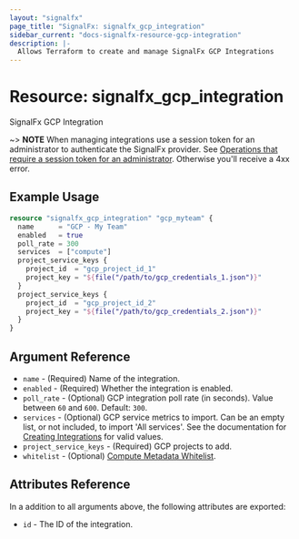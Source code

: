```yaml
---
layout: "signalfx"
page_title: "SignalFx: signalfx_gcp_integration"
sidebar_current: "docs-signalfx-resource-gcp-integration"
description: |-
  Allows Terraform to create and manage SignalFx GCP Integrations
---
```


# Resource: signalfx_gcp_integration

SignalFx GCP Integration

~> **NOTE** When managing integrations use a session token for an administrator to authenticate the SignalFx provider. See [Operations that require a session token for an administrator](https://dev.splunk.com/observability/docs/administration/authtokens#Operations-that-require-a-session-token-for-an-administrator). Otherwise you'll receive a 4xx error.

## Example Usage

```tf
resource "signalfx_gcp_integration" "gcp_myteam" {
  name      = "GCP - My Team"
  enabled   = true
  poll_rate = 300
  services  = ["compute"]
  project_service_keys {
    project_id  = "gcp_project_id_1"
    project_key = "${file("/path/to/gcp_credentials_1.json")}"
  }
  project_service_keys {
    project_id  = "gcp_project_id_2"
    project_key = "${file("/path/to/gcp_credentials_2.json")}"
  }
}
```

## Argument Reference

* `name` - (Required) Name of the integration.
* `enabled` - (Required) Whether the integration is enabled.
* `poll_rate` - (Optional) GCP integration poll rate (in seconds). Value between `60` and `600`. Default: `300`.
* `services` - (Optional) GCP service metrics to import. Can be an empty list, or not included, to import 'All services'. See the documentation for [Creating Integrations](https://dev.splunk.com/observability/reference/api/integrations/latest#endpoint-create-integration) for valid values.
* `project_service_keys` - (Required) GCP projects to add.
* `whitelist` - (Optional) [Compute Metadata Whitelist](https://docs.splunk.com/Observability/infrastructure/navigators/gcp.html#compute-engine-instance).

## Attributes Reference

In a addition to all arguments above, the following attributes are exported:

* `id` - The ID of the integration.
